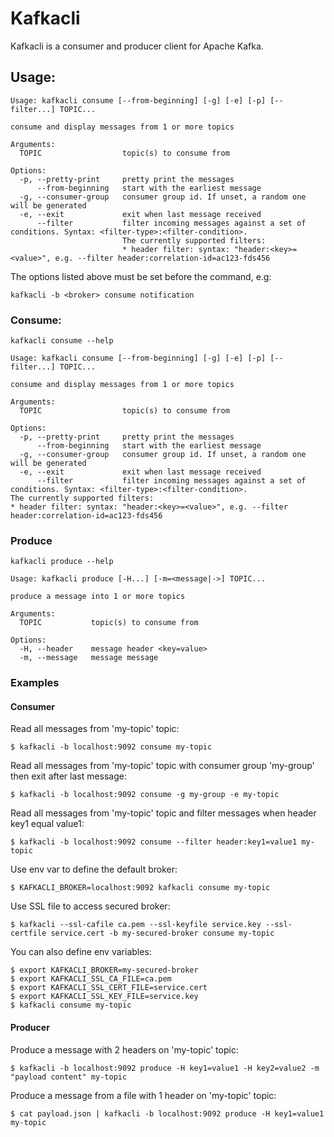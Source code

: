 # Kafkacli

Kafkacli is a consumer and producer client for Apache Kafka.

## Usage:
```
Usage: kafkacli consume [--from-beginning] [-g] [-e] [-p] [--filter...] TOPIC...

consume and display messages from 1 or more topics

Arguments:
  TOPIC                  topic(s) to consume from

Options:                 
  -p, --pretty-print     pretty print the messages
      --from-beginning   start with the earliest message
  -g, --consumer-group   consumer group id. If unset, a random one will be generated
  -e, --exit             exit when last message received
      --filter           filter incoming messages against a set of conditions. Syntax: <filter-type>:<filter-condition>.
                         The currently supported filters:
                         * header filter: syntax: "header:<key>=<value>", e.g. --filter header:correlation-id=ac123-fds456
```

The options listed above must be set before the command, e.g:

`kafkacli -b <broker> consume notification`

### Consume:

```
kafkacli consume --help

Usage: kafkacli consume [--from-beginning] [-g] [-e] [-p] [--filter...] TOPIC...

consume and display messages from 1 or more topics
                         
Arguments:               
  TOPIC                  topic(s) to consume from
                         
Options:                 
  -p, --pretty-print     pretty print the messages
      --from-beginning   start with the earliest message
  -g, --consumer-group   consumer group id. If unset, a random one will be generated
  -e, --exit             exit when last message received
      --filter           filter incoming messages against a set of conditions. Syntax: <filter-type>:<filter-condition>.
The currently supported filters:
* header filter: syntax: "header:<key>=<value>", e.g. --filter header:correlation-id=ac123-fds456

```

### Produce

```
kafkacli produce --help

Usage: kafkacli produce [-H...] [-m=<message|->] TOPIC...

produce a message into 1 or more topics
                  
Arguments:        
  TOPIC           topic(s) to consume from
                  
Options:          
  -H, --header    message header <key=value>
  -m, --message   message message
```

### Examples

#### Consumer

Read all messages from 'my-topic' topic:

    $ kafkacli -b localhost:9092 consume my-topic

Read all messages from 'my-topic' topic with consumer group 'my-group' then exit after last message:

    $ kafkacli -b localhost:9092 consume -g my-group -e my-topic

Read all messages from 'my-topic' topic and filter messages when header key1 equal value1:

    $ kafkacli -b localhost:9092 consume --filter header:key1=value1 my-topic
    
Use env var to define the default broker:

    $ KAFKACLI_BROKER=localhost:9092 kafkacli consume my-topic
    
Use SSL file to access secured broker:

    $ kafkacli --ssl-cafile ca.pem --ssl-keyfile service.key --ssl-certfile service.cert -b my-secured-broker consume my-topic
    
You can also define env variables:

    $ export KAFKACLI_BROKER=my-secured-broker
    $ export KAFKACLI_SSL_CA_FILE=ca.pem
    $ export KAFKACLI_SSL_CERT_FILE=service.cert
    $ export KAFKACLI_SSL_KEY_FILE=service.key
    $ kafkacli consume my-topic

#### Producer

Produce a message with 2 headers on 'my-topic' topic:

    $ kafkacli -b localhost:9092 produce -H key1=value1 -H key2=value2 -m "payload content" my-topic

Produce a message from a file with 1 header on 'my-topic' topic:

    $ cat payload.json | kafkacli -b localhost:9092 produce -H key1=value1 my-topic
